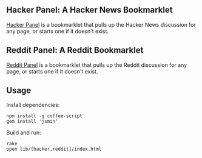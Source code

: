 ## Hacker Panel: A Hacker News Bookmarklet ##

[Hacker Panel](http://chetan51.github.com/panels/hacker) is a bookmarklet that pulls up the Hacker News discussion for any page, or starts one if it doesn't exist.

## Reddit Panel: A Reddit Bookmarklet ##

[Reddit Panel](http://chetan51.github.com/panels/reddit) is a bookmarklet that pulls up the Reddit discussion for any page, or starts one if it doesn't exist.

## Usage ##

Install dependencies:

    npm install -g coffee-script
    gem install 'jsmin'

Build and run:

    rake
    open lib/[hacker,reddit]/index.html
